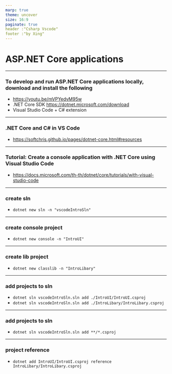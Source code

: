 ```yaml
---
marp: true
theme: uncover
size: 16:9
paginate: true
header :"Csharp Vscode"
footer :"by Xing"
---
```


# ASP.NET Core applications

---

### To develop and run ASP.NET Core applications locally, download and install the following

- https://youtu.be/mVPYedvM95w
- .NET Core SDK https://dotnet.microsoft.com/download
- Visual Studio Code + C# extension

---

### .NET Core and C# in VS Code

- https://softchris.github.io/pages/dotnet-core.html#resources

---

### Tutorial: Create a console application with .NET Core using Visual Studio Code

- https://docs.microsoft.com/th-th/dotnet/core/tutorials/with-visual-studio-code

---

### create sln

- `dotnet new sln -n "vscodeIntroSln"`

---

### create console project

- `dotnet new console -n "IntroUI"`

---

### create lib project

- `dotnet new classlib -n "IntroLibary"`

---

### add projects to sln

- `dotnet sln vscodeIntroSln.sln add ./IntroUI/IntroUI.csproj`
- `dotnet sln vscodeIntroSln.sln add ./IntroLibary/IntroLibary.csproj`

---

### add projects to sln

- `dotnet sln vscodeIntroSln.sln add **/*.csproj`

---

### project reference

- `dotnet add IntroUI/IntroUI.csproj reference IntroLibary/IntroLibary.csproj`
